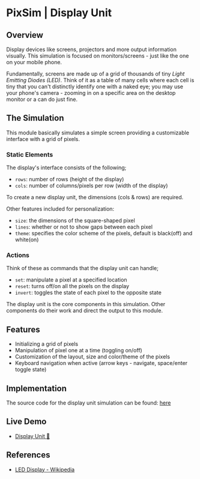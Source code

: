 # PixSim | Display Unit

## Overview

Display devices like screens, projectors and more output information visually. This simulation is focused on monitors/screens - just like the one on your mobile phone.

Fundamentally, screens are made up of a grid of thousands of tiny _Light Emitting Diodes (LED)_. Think of it as a table of many cells where each cell is tiny that you can't distinctly identify one with a naked eye; you may use your phone's camera - zooming in on a specific area on the desktop monitor or a  can do just fine.

## The Simulation

This module basically simulates a simple screen providing a customizable interface with a grid of pixels.

### Static Elements

The display's interface consists of the following;
- `rows`: number of rows (height of the display)
- `cols`: number of columns/pixels per row (width of the display)

To create a new display unit, the dimensions (cols & rows) are required.

Other features included for personalization:
- `size`: the dimensions of the square-shaped pixel
- `lines`: whether or not to show gaps between each pixel
- `theme`: specifies the color scheme of the pixels, default is black(off) and white(on)

### Actions

Think of these as commands that the display unit can handle;
- `set`: manipulate a pixel at a specified location
- `reset`: turns off/on all the pixels on the display
- `invert`: toggles the state of each pixel to the opposite state

The display unit is the core components in this simulation. Other components do their work and direct the output to this module.

## Features

- Initializing a grid of pixels 
- Manipulation of pixel one at a time (toggling on/off)
- Customization of the layout, size and color/theme of the pixels
- Keyboard navigation when active (arrow keys - navigate, space/enter toggle state)

## Implementation

The source code for the display unit simulation can be found: [here](../source/core/)

## Live Demo

- [Display Unit :rocket:](https://henryhale.github.io/pixsim/)

## References

- [LED Display - Wikipedia](https://wikipedia.org/wiki/LED_display)
